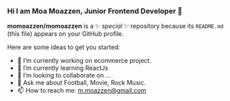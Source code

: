 ### Hi I am Moa Moazzen, Junior Frontend Developer 👋

**momoazzen/momoazzen** is a ✨ _special_ ✨ repository because its `README.md` (this file) appears on your GitHub profile.

Here are some ideas to get you started:

- 🔭 I’m currently working on ecommerce project.
- 🌱 I’m currently learning ReactJs
- 👯 I’m looking to collaborate on ...
- 💬 Ask me about Football, Movie, Rock Music.
- 📫 How to reach me: m.moazzen@gmail.com
